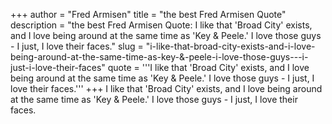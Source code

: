 +++
author = "Fred Armisen"
title = "the best Fred Armisen Quote"
description = "the best Fred Armisen Quote: I like that 'Broad City' exists, and I love being around at the same time as 'Key & Peele.' I love those guys - I just, I love their faces."
slug = "i-like-that-broad-city-exists-and-i-love-being-around-at-the-same-time-as-key-&-peele-i-love-those-guys---i-just-i-love-their-faces"
quote = '''I like that 'Broad City' exists, and I love being around at the same time as 'Key & Peele.' I love those guys - I just, I love their faces.'''
+++
I like that 'Broad City' exists, and I love being around at the same time as 'Key & Peele.' I love those guys - I just, I love their faces.
